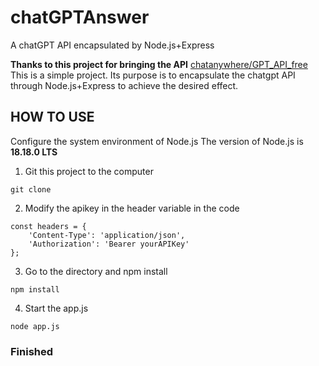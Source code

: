 # chatGPTAnswer
A chatGPT API encapsulated by Node.js+Express

**Thanks to this project for bringing the API**  [chatanywhere/GPT_API_free](https://github.com/chatanywhere/GPT_API_free)
This is a simple project. Its purpose is to encapsulate the chatgpt API through Node.js+Express to achieve the desired effect.

HOW TO USE
---

Configure the system environment of Node.js
The version of Node.js is **18.18.0 LTS**

1.  Git this project to the computer
```
git clone 
```

2. Modify the apikey in the header variable in the code
```
const headers = {
	'Content-Type': 'application/json',  
	'Authorization': 'Bearer yourAPIKey'
};
```

3. Go to the directory and npm install
```
npm install
```

4. Start the app.js
```
node app.js
```

### Finished
